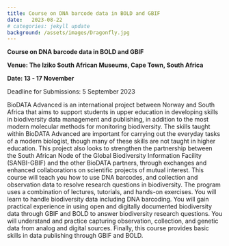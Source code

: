 ```yaml
---
title: Course on DNA barcode data in BOLD and GBIF
date:   2023-08-22
# categories: jekyll update
background: /assets/images/Dragonfly.jpg
---
```


**Course on DNA barcode data in BOLD and GBIF**

**Venue: The Iziko South African Museums, Cape Town, South Africa**

**Date: 13 - 17 November**

Deadline for Submissions: 5 September 2023 

BioDATA Advanced is an international project between Norway and South Africa that aims to support students in upper education in developing skills in biodiversity data management and publishing, in addition to the most modern molecular methods for monitoring biodiversity. The skills taught within BioDATA Advanced are important for carrying out the everyday tasks of a modern biologist, though many of these skills are not taught in higher education. 
This project also looks to strengthen the partnership between the South African Node of the Global Biodiversity Information Facility (SANBI-GBIF) and the other BioDATA partners, through exchanges and enhanced collaborations on scientific projects of mutual interest. 
This course will teach you how to use DNA barcodes, and collection and observation data to resolve research questions in biodiversity. The program uses a combination of lectures, tutorials, and hands-on exercises. You will learn to handle biodiversity data including DNA barcoding. You will gain practical experience in using open and digitally documented biodiversity data through GBIF and BOLD to answer biodiversity research questions. You will understand and practice capturing observation, collection, and genetic data from analog and digital sources. Finally, this course provides basic skills in data publishing through GBIF and BOLD. 

